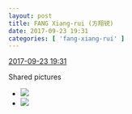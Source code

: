 ```yaml
---
layout: post
title: FANG Xiang-rui (方翔锐)
date: 2017-09-23 19:31
categories: [ 'fang-xiang-rui' ]
---
```


<div class="weibo-info">
  <a href="http://weibo.com/6117583008/FnaEBwhDY">2017-09-23 19:31</a>
</div>

Shared pictures

<!-- more -->

<ul class="weibo-pic-list-1">
  <li class="weibo-pic">
    <a href="http://wx4.sinaimg.cn/mw690/006G0KNGgy1fjtq3rfxj1j30qo141guv.jpg"><img src="//wx4.sinaimg.cn/thumb150/006G0KNGgy1fjtq3rfxj1j30qo141guv.jpg" /></a>
  </li>
  <li class="weibo-pic">
    <a href="http://wx2.sinaimg.cn/mw690/006G0KNGgy1fjtq3ryzj0j30m80cudh7.jpg"><img src="//wx2.sinaimg.cn/thumb150/006G0KNGgy1fjtq3ryzj0j30m80cudh7.jpg" /></a>
  </li>
</ul>

